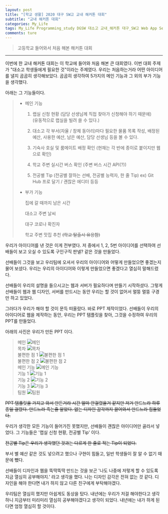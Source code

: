```yaml
---
layout: post  
title: "[학교 생활] 2020 대구 SW고 교내 해커톤 대회"  
subtitle: "교내 해커톤 대회"  
categories: My_Life 
tags: My_Life Programming_study DGSW 대소고 교내_해커톤 대구_SW고 Web App Server Embedded  
comments: ture  
---
```


> 고등학교 들어와서 처음 해본 해커톤 대회  

---

이번에 한 교내 해커톤 대회는 이 학교에 들어와 처음 해본 큰 대회였다. 이번 대회 주제가 "대소고 학생들에게 필요한 것"이라는 주제였다.
우리는 처음하는거라 어떤 아이디어를 낼지 곰곰히 생각해보았다. 곰곰히 생각하여 5가지의 메인 기능과 그 외의 부가 기능을 생각했다.

아래는 그 기능들이다.

> * 메인 기능  
>    1. 랩실 신청 현황 (담당 선생님께 직접 찾아가 신청해야 하기 때문에)  
>    (유동적으로 랩실을 빌려 쓸 수 있다.)
>
>    2. 대소고 각 부서(자율 / 창체 동아리)마다 필요한 물품 목록 작성, 배정된 예산, 사용한 예산, 남은 예산, 담당 선생님 등을 볼 수 있다.  
>
>    3. 기숙사 호실 및 룸메이트 배정 확인 (현재는 각 반에 종이로 붙이지만 웹으로 확인)  
>
>    4. 학교 주변 실시간 버스 확인 (주변 버스 시간 API(?))  
>
>    5. 전공별 Tip (전공별 잘하는 선배, 전공별 능력자, 한 줄 Tip)
>    ex) Git Hub 프로 달기 / 괜찮은 에디터 등등  
>
> * 부가 기능  
>
>    집에 갈 때까지 남은 시간  
>
>    대소고 주변 날씨  
>
>    대구 코로나 확진자
>
>    학교 주변 맛집 추천 ~~(학교 탈출시 유용함)~~  

우리가 아이디어를 낸 것은 이게 전부였다. 저 중에서 1, 2, 5번 아이디어를 선택하여 선배들이 보고 오실 수 있도록 구인구직 판넬? 같은 것을 만들었다.  

선배들이 그것을 보고 우리팀에 오셔서 우리의 아이디어와 어떻게 만들었으면 좋겠는지 물어 보셨다. 우리는 우리의 아이디어와 이렇게 만들었으면 좋겠다고 열심히 말해드렸다.  

선배들이 우리의 설명을 들으시고는 웹과 서버가 필요하다며 만들기 시작하셨다. 그렇게 선배들이 웹과 웹 디자인, 서버를 만드시는 동안 우리는 할 것이 없어서 멀뚱 멀뚱 구경만 하고 있었다.  

그러다가 우리가 해야 할 것이 문득 떠올랐다. 바로 PPT 제작이었다. 선배들이 우리의 아이디어로 웹을 제작하는 동안, 우리는 PPT 템플릿을 찾아, 그것을 수정하여 우리의 PPT를 만들었다.  

아래의 사진은 우리가 만든 PPT 이다.

> 메인
![메인](https://Junhong0209.github.io/assets/img/SW/2020-09-12-SW-Hackerthon-main.jpg)  
> 목차
![목차](https://Junhong0209.github.io/assets/img/SW/2020-09-12-SW-Hackerthon-topic.jpg)  
> 불편한 점 1
![불편한 점 1](https://Junhong0209.github.io/assets/img/SW/2020-09-12-SW-Hackerthon-an-inconvenience1.png)  
> 불편한 점 2
![불편한 점 2](https://Junhong0209.github.io/assets/img/SW/2020-09-12-SW-Hackerthon-an-inconvenience2.png)  
> 메인 기능
![메인 기능](https://Junhong0209.github.io/assets/img/SW/2020-09-12-SW-Hackerthon-main-Function.png)  
> 기능 1
![기능 1](https://Junhong0209.github.io/assets/img/SW/2020-09-12-SW-Hackerthon-Function1.png)  
> 기능 2
![기능 2](https://Junhong0209.github.io/assets/img/SW/2020-09-12-SW-Hackerthon-Function2.png)  
> 기능 3
![기능 3](https://Junhong0209.github.io/assets/img/SW/2020-09-12-SW-Hackerthon-Function3.png)  
> 팀원
![팀원](https://Junhong0209.github.io/assets/img/SW/2020-09-12-SW-Hackerthon-member.png)  

~~PPT 템플릿을 가지고 와서 만든거라 시간 얼마 안걸렸을거 같지만 저거 만드느라 하루 종일 걸렸다. 만드느라 죽는줄 알았다. 없는 디자인 감각까지 끌어와서 만드느라 힘들었다.~~

우리가 생각한 모든 기능이 들어가진 못했지만, 선배들이 괜찮은 아이디어만 골라서 넣었다. 그 기능들은 '랩실 신청 현황, 전공별 Tip' 이다.  

~~전공별 Tip은 우리가 생각했던 것과는 다르게 한 줄로 적는 Tip이 되었다.~~  

부서 별 예산 같은 것도 넣으려고 했으나 구현이 힘들고, 일반 학생들이 잘 알 수 없기 때문에 뺐다.

선배들이 디자인과 웹을 뚝딱뚝딱 만드는 것을 보곤 '나도 나중에 저렇게 할 수 있도록 지금 열심히 공부해야지.' 라고 생각을 했다. 나는 디자인 감각은 전혀 없는 것 같다. 디자인을 해야 한다면 내가 하지 않고 다른 친구에게 부탁해야겠다.  

우리팀은 열심히 했지만 아쉽게도 동상을 탔다. 내년에는 우리가 저걸 해야한다고 생각하니 지금부터 미리미리 열심히 공부해야겠다고 생각이 되었다. 내년에는 내가 하게 된다면 엄청 열심히 할 것이다.